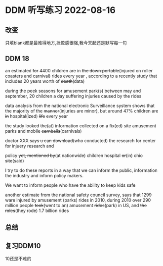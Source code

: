 # DDM 听写练习 2022-08-16

## 改变

只填blank都是最难得地方,挫败感很强,我今天起还是默写每一句

## DDM 18

an estimated ~~for~~ 4400 children are in ~~the down portable~~(injured on roller coasters and carnival) rides  every year ,
according to a recently study that includes 20 years worth of ~~death~~(data)

during the peek seasons for amusement park(s) between may and september, 20 children a day suffering injuries caused by the rides

data analysis from the national electronic Surveillance  system shows that the majority of the ~~manner~~(injuries are minor), but around 47% children are ~~in~~ hospital(ized) ~~life~~ every year

the study looked ~~the~~(at) information collected on ~~a~~ fix(ed) site amusement parks and mobile ~~carnballs~~(carnivals)


doctor XXX ~~says u can download~~(who conducted) the research for center for injuery research and 

policy ~~yet, mentioned by~~(at nationwide) children hospital ~~or~~(in) ohio ~~site~~(said)

I try to do these reports in a way that we can inform the public, information the industry and inform policy makers.

We want to inform people who have the ability to keep kids safe

another estimate from the national safety council survey, says that 1299 ware injured by amusement (parks) rides in 2010, during 2010
over 290 million people ~~took~~(went to an) amusement ~~rides~~(park) in US, and ~~the roles~~(they rode) 1.7 billion rides

## 总结



## 复习DDM10

10还是不难的
